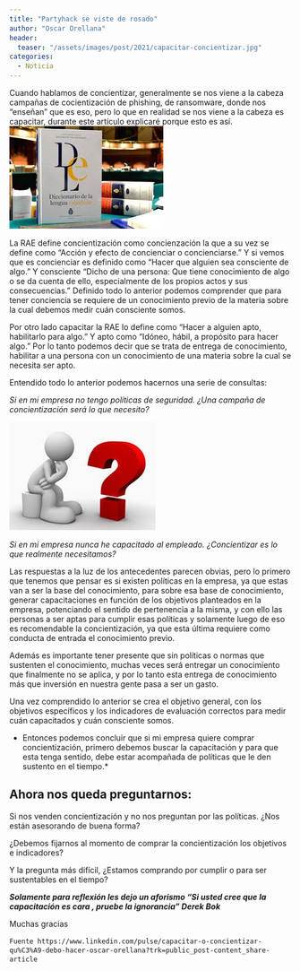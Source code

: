 ```yaml
---
title: "Partyhack se viste de rosado"
author: "Oscar Orellana"
header: 
  teaser: "/assets/images/post/2021/capacitar-concientizar.jpg"
categories:
  - Noticia
---
```


Cuando hablamos de concientizar, generalmente se nos viene a la cabeza campañas de cocientización de phishing, de ransomware, donde nos “enseñan” que es eso, pero lo que en realidad se nos viene a la cabeza es capacitar, durante este artículo explicaré porque esto es así. 
![Capacitar Concientizar 1](/assets/images/post/2021/capacitar-concientizar-1.jpg)

La RAE define concientización como concienzación la que a su vez se define como “Acción y efecto de concienciar o concienciarse.” Y si vemos que es concienciar es definido como “Hacer que alguien sea consciente de algo.” Y consciente “Dicho de una persona: Que tiene conocimiento de algo o se da cuenta de ello, especialmente de los propios actos y sus consecuencias.” Definido todo lo anterior podemos comprender que para tener conciencia se requiere de un conocimiento previo de la materia sobre la cual debemos medir cuán consciente somos. 

Por otro lado capacitar la RAE lo define como “Hacer a alguien apto, habilitarlo para algo.” Y apto como “Idóneo, hábil, a propósito para hacer algo.” Por lo tanto podemos decir que se trata de entrega de conocimiento, habilitar a una persona con un conocimiento de una materia sobre la cual se necesita ser apto. 

Entendido todo lo anterior podemos hacernos una serie de consultas:

*Si en mi empresa no tengo políticas de seguridad. ¿Una campaña de concientización será lo que necesito?*

![Capacitar Concientizar 2](/assets/images/post/2021/capacitar-concientizar-2.jpg)

*Si en mi empresa nunca he capacitado al empleado. ¿Concientizar es lo que realmente necesitamos?*

Las respuestas a la luz de los antecedentes parecen obvias, pero lo primero que tenemos que pensar es si existen políticas en la empresa, ya que estas van a ser la base del conocimiento, para sobre esa base de conocimiento, generar capacitaciones en función de los objetivos planteados en la empresa, potenciando el sentido de pertenencia a la misma, y con ello las personas a ser aptas para cumplir esas políticas y solamente luego de eso es recomendable la concientización, ya que esta última requiere como conducta de entrada el conocimiento previo. 

Además es importante tener presente que sin políticas o normas que sustenten el conocimiento, muchas veces será entregar un conocimiento que finalmente no se aplica, y por lo tanto esta entrega de conocimiento más que inversión en nuestra gente pasa a ser un gasto.

Una vez comprendido lo anterior se crea el objetivo general, con los objetivos específicos y los indicadores de evaluación correctos para medir cuán capacitados y cuán consciente somos. 

* Entonces podemos concluir que si mi empresa quiere comprar concientización, primero debemos buscar la capacitación y para que esta tenga sentido, debe estar acompañada de políticas que le den sustento en el tiempo.*

## Ahora nos queda preguntarnos:

Si nos venden concientización y no nos preguntan por las políticas. ¿Nos están asesorando de buena forma?

¿Debemos fijarnos al momento de comprar la concientización los objetivos e indicadores?

Y la pregunta más difícil, ¿Estamos comprando por cumplir o para ser sustentables en el tiempo?

***Solamente para reflexión les dejo un aforismo “Si usted cree que la capacitación es cara , pruebe la ignorancia” Derek Bok***

Muchas gracias

    Fuente https://www.linkedin.com/pulse/capacitar-o-concientizar-qu%C3%A9-debo-hacer-oscar-orellana?trk=public_post-content_share-article